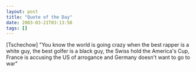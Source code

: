 ```yaml
---
layout: post
title: "Quote of the Day"
date: 2003-03-21T03:13:50
tags: []
---
```


[Tschechow] "You know the world is going crazy when the best rapper is a white guy, the best golfer is a black guy, the Swiss hold the America's Cup, France is accusing the US of arrogance and Germany doesn't want to go to war"
